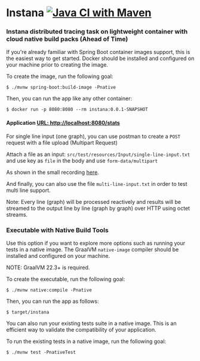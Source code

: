 # Instana [![Java CI with Maven](https://github.com/manonworldrepository/instana/actions/workflows/maven.yml/badge.svg)](https://github.com/manonworldrepository/instana/actions/workflows/maven.yml)


### Instana distributed tracing task on lightweight container with cloud native build packs (Ahead of Time)
If you're already familiar with Spring Boot container images support, this is the easiest way to get started.
Docker should be installed and configured on your machine prior to creating the image.

To create the image, run the following goal:

```
$ ./mvnw spring-boot:build-image -Pnative
```

Then, you can run the app like any other container:

```
$ docker run -p 8080:8080 --rm instana:0.0.1-SNAPSHOT
```

#### Application [URL: http://localhost:8080/stats](http://localhost:8080/stats)

For single line input (one graph), you can use postman to create a ``` POST ``` request with a file upload (Multipart Request)

Attach a file as an input: ``` src/test/resources/Input/single-line-input.txt ``` and use key as ``` file ``` in the body and use ``` form-data/multipart ```

As shown in the small recording [here](./Recording2024-11-03%20063919.mp4).

And finally, you can also use the file ``` multi-line-input.txt ``` in order to test multi line support.

Note: Every line (graph) will be processed reactively and results will be streamed to the output line by line (graph by graph) over HTTP using octet streams.

### Executable with Native Build Tools
Use this option if you want to explore more options such as running your tests in a native image.
The GraalVM `native-image` compiler should be installed and configured on your machine.

NOTE: GraalVM 22.3+ is required.

To create the executable, run the following goal:

```
$ ./mvnw native:compile -Pnative
```

Then, you can run the app as follows:
```
$ target/instana
```

You can also run your existing tests suite in a native image.
This is an efficient way to validate the compatibility of your application.

To run the existing tests in a native image, run the following goal:

```
$ ./mvnw test -PnativeTest
```




